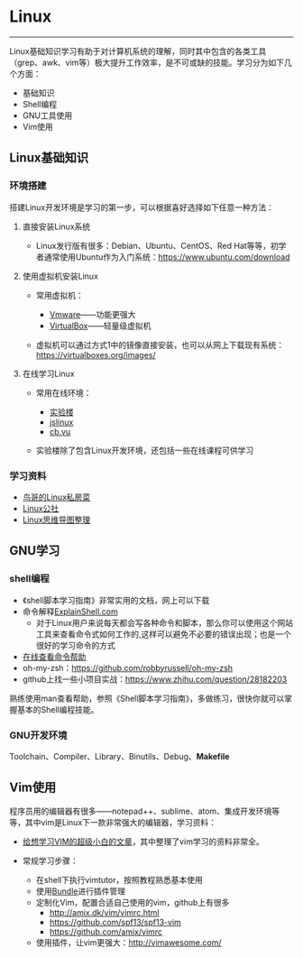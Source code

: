 # Linux

------

Linux基础知识学习有助于对计算机系统的理解，同时其中包含的各类工具（grep、awk、vim等）极大提升工作效率，是不可或缺的技能。学习分为如下几个方面：

* 基础知识
* Shell编程
* GNU工具使用
* Vim使用

## Linux基础知识

### 环境搭建

搭建Linux开发环境是学习的第一步，可以根据喜好选择如下任意一种方法：

1. 直接安装Linux系统

    * Linux发行版有很多：Debian、Ubuntu、CentOS、Red Hat等等，初学者通常使用Ubuntu作为入门系统：https://www.ubuntu.com/download

2. 使用虚拟机安装Linux

    * 常用虚拟机：

        * [Vmware](http://www.vmware.com/)——功能更强大
        * [VirtualBox](https://www.virtualbox.org/)——轻量级虚拟机
        
    * 虚拟机可以通过方式1中的镜像直接安装，也可以从网上下载现有系统：https://virtualboxes.org/images/

3. 在线学习Linux

	* 常用在线环境：

		* [实验楼](https://www.shiyanlou.com/courses/)
		* [jslinux](http://bellard.org/jslinux/)
		* [cb.vu](http://cb.vu/)

	* 实验楼除了包含Linux开发环境，还包括一些在线课程可供学习

### 学习资料

* [鸟哥的Linux私房菜](http://linux.vbird.org/)
* [Linux公社](http://www.linuxidc.com/)
* [Linux思维导图整理](http://www.jianshu.com/p/59f759207862)


## GNU学习

### shell编程

* 《shell脚本学习指南》非常实用的文档，网上可以下载
* 命令解释[ExplainShell.com](ExplainShell.com)
	* 对于Linux用户来说每天都会写各种命令和脚本，那么你可以使用这个网站工具来查看命令式如何工作的,这样可以避免不必要的错误出现；也是一个很好的学习命令的方式
* [在线查看命令帮助](Linuxmanpages.com)
* oh-my-zsh：https://github.com/robbyrussell/oh-my-zsh
* github上找一些小项目实战：https://www.zhihu.com/question/28182203

熟练使用man查看帮助，参照《Shell脚本学习指南》，多做练习，很快你就可以掌握基本的Shell编程技能。

### GNU开发环境

Toolchain、Compiler、Library、Binutils、Debug、**Makefile**

## Vim使用

程序员用的编辑器有很多——notepad++、sublime、atom、集成开发环境等等，其中vim是Linux下一款非常强大的编辑器，学习资料：

* [给想学习VIM的超级小白的文章](https://zhuanlan.zhihu.com/p/22530297)，其中整理了vim学习的资料非常全。

* 常规学习步骤：

	* 在shell下执行vimtutor，按照教程熟悉基本使用
	* 使用[Bundle](https://github.com/VundleVim/Vundle.vim)进行插件管理
	* 定制化Vim，配置合适自己使用的vim，github上有很多
		* http://amix.dk/vim/vimrc.html
		* https://github.com/spf13/spf13-vim
		* https://github.com/amix/vimrc
	* 使用插件，让vim更强大：http://vimawesome.com/